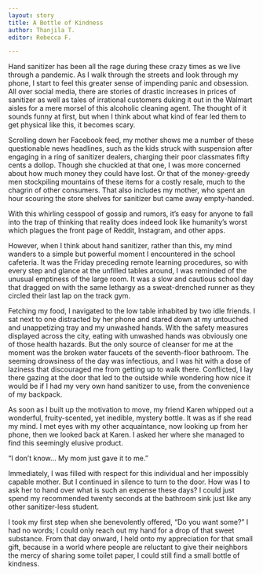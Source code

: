 ```yaml
---
layout: story
title: A Bottle of Kindness
author: Thanjila T.
editor: Rebecca F.

---
```

Hand sanitizer has been all the rage during these crazy times as we live through a pandemic. As I walk through the streets and look through my phone, I start to feel this greater sense of impending panic and obsession. All over social media, there are stories of drastic increases in prices of sanitizer as well as tales of irrational customers duking it out in the Walmart aisles for a mere morsel of this alcoholic cleaning agent. The thought of it sounds funny at first, but when I think about what kind of fear led them to get physical like this, it becomes scary.

Scrolling down her Facebook feed, my mother shows me a number of these questionable news headlines, such as the kids struck with suspension after engaging in a ring of sanitizer dealers, charging their poor classmates fifty cents a dollop. Though she chuckled at that one, I was more concerned about how much money they could have lost. Or that of the money-greedy men stockpiling mountains of these items for a costly resale, much to the chagrin of other consumers. That also includes my mother, who spent an hour scouring the store shelves for sanitizer but came away empty-handed.

With this whirling cesspool of gossip and rumors, it’s easy for anyone to fall into the trap of thinking that reality does indeed look like humanity’s worst which plagues the front page of Reddit, Instagram, and other apps.

However, when I think about hand sanitizer, rather than this, my mind wanders to a simple but powerful moment I encountered in the school cafeteria. It was the Friday preceding remote learning procedures, so with every step and glance at the unfilled tables around, I was reminded of the unusual emptiness of the large room. It was a slow and cautious school day that dragged on with the same lethargy as a sweat-drenched runner as they circled their last lap on the track gym.

Fetching my food, I navigated to the low table inhabited by two idle friends. I sat next to one distracted by her phone and stared down at my untouched and unappetizing tray and my unwashed hands. With the safety measures displayed across the city, eating with unwashed hands was obviously one of those health hazards. But the only source of cleanser for me at the moment was the broken water faucets of the seventh-floor bathroom. The seeming drowsiness of the day was infectious, and I was hit with a dose of laziness that discouraged me from getting up to walk there. Conflicted, I lay there gazing at the door that led to the outside while wondering how nice it would be if I had my very own hand sanitizer to use, from the convenience of my backpack.

As soon as I built up the motivation to move, my friend Karen whipped out a wonderful, fruity-scented, yet inedible, mystery bottle. It was as if she read my mind. I met eyes with my other acquaintance, now looking up from her phone, then we looked back at Karen. I asked her where she managed to find this seemingly elusive product.

“I don’t know… My mom just gave it to me.”

Immediately, I was filled with respect for this individual and her impossibly capable mother. But I continued in silence to turn to the door. How was I to ask her to hand over what is such an expense these days? I could just spend my recommended twenty seconds at the bathroom sink just like any other sanitizer-less student.

I took my first step when she benevolently offered, “Do you want some?” I had no words; I could only reach out my hand for a drop of that sweet substance. From that day onward, I held onto my appreciation for that small gift, because in a world where people are reluctant to give their neighbors the mercy of sharing some toilet paper, I could still find a small bottle of kindness.